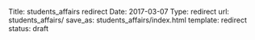 Title:          students_affairs redirect
Date:           2017-03-07
Type:           redirect
url:            students_affairs/
save_as:        students_affairs/index.html
template:       redirect
status:         draft
